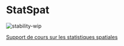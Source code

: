 # StatSpat

![stability-wip](https://img.shields.io/badge/stability-work_in_progress-lightgrey.svg)

[Support de cours sur les statistiques spatiales](https://ericmarcon.github.io/StatSpat/)
